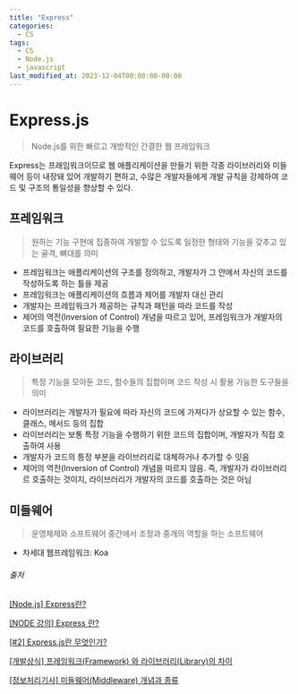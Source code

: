 ```yaml
---
title: "Express"
categories:
  - CS
tags:
  - CS
  - Node.js
  - javascript
last_modified_at: 2023-12-04T00:00:00-00:00
---
```


# Express.js

> Node.js를 위한 빠르고 개방적인 간결한 웹 프레임워크

Express는 프래임워크이므로 웹 애플리케이션을 만들기 위한 각종 라이브러리와 미들웨어 등이 내장돼 있어 개발하기 편하고,
수많은 개발자들에게 개발 규칙을 강제하여 코드 및 구조의 통일성을 향상할 수 있다.

## 프레임워크

> 원하는 기능 구현에 집중하여 개발할 수 있도록 일정한 형태와 기능을 갖추고 있는 골격, 뼈대를 의미

- 프레임워크는 애플리케이션의 구조를 정의하고, 개발자가 그 안에서 자신의 코드를 작성하도록 하는 틀을 제공
- 프레임워크는 애플리케이션의 흐름과 제어를 개발자 대신 관리
- 개발자는 프레임워크가 제공하는 규칙과 패턴을 따라 코드를 작성
- 제어의 역전(Inversion of Control) 개념을 따르고 있어, 프레임워크가 개발자의 코드를 호출하여 필요한 기능을 수행

## 라이브러리

> 특정 기능을 모아둔 코드, 함수들의 집합이며 코드 작성 시 활용 가능한 도구들을 의미

- 라이브러리는 개발자가 필요에 따라 자신의 코드에 가져다가 상요할 수 있는 함수, 클래스, 메서드 등의 집합
- 라이브러리는 보통 특정 기능을 수행하기 위한 코드의 집합이며, 개발자가 직접 호출하여 사용
- 개발자가 코드의 틍정 부분을 라이브러리로 대체하거나 추가할 수 잇음
- 제어의 역전(Inversion of Control) 개념을 따르지 않음. 즉, 개발자가 라이브러리르 호출하는 것이지, 라이브러리가 개발자의 코드를 호출하는 것은 아님

## 미들웨어

> 운영체제와 소프트웨어 중간에서 조정과 중개의 역할을 하는 소프트웨어

- 차세대 웹프레임워크: Koa

###### 출처

[[Node.js] Express란?](https://despiteallthat.tistory.com/139)

[[NODE 강의] Express 란?](https://ninjaggobugi.tistory.com/9)

[[#2] Express.js란 무엇인가?](https://www.jongung.com/264)

[[개발상식] 프레임워크(Framework) 와 라이브러리(Library)의 차이](https://cocoon1787.tistory.com/745)

[[정보처리기사] 미들웨어(Middleware) 개념과 종류](https://for-it-study.tistory.com/60)
